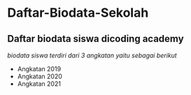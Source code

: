Daftar-Biodata-Sekolah
==
Daftar biodata siswa dicoding academy
--
*biodata siswa terdiri dari 3 angkatan yaitu sebagai berikut*
- Angkatan 2019
- Angkatan 2020
- Angkatan 2021
